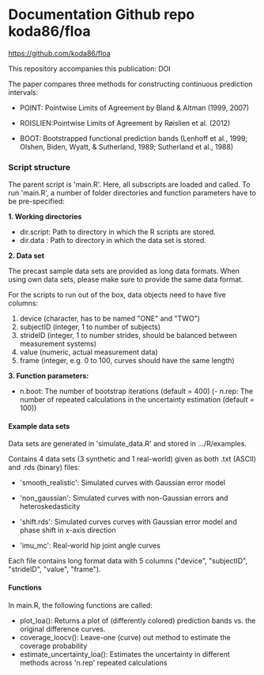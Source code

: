 # Documentation Github repo koda86/floa

https://github.com/koda86/floa

This repository accompanies this publication: DOI


The paper compares three methods for constructing continuous prediction intervals:

- POINT: Pointwise Limits of Agreement by Bland & Altman (1999, 2007)

- ROISLIEN:Pointwise Limits of Agreement by Røislien et al. (2012)

- BOOT: Bootstrapped functional prediction bands (Lenhoff et al., 1999; Olshen, Biden, Wyatt, & Sutherland, 1989; Sutherland et al., 1988)



### Script structure
The parent script is 'main.R'. Here, all subscripts are loaded and called. To run 'main.R', a number of folder directories and function parameters have to be pre-specified:

**1. Working directories**

- dir.script: Path to directory in which the R scripts are stored.
- dir.data  : Path to directory in which the data set is stored.

**2. Data set**

The precast sample data sets are provided as long data formats. When using own data sets, please make sure to provide the same data format.

For the scripts to run out of the box, data objects need to have five columns:

1. device (character, has to be named "ONE" and "TWO")
2. subjectID (integer, 1 to number of subjects)
3. strideID (integer, 1 to number strides, should be balanced between measurement systems)
4. value (numeric, actual measurement data)
5. frame (integer, e.g. 0 to 100, curves should have the same length)

**3. Function parameters:**

- n.boot: The number of bootstrap iterations (default = 400)
(- n.rep: The number of repeated calculations in the uncertainty estimation (default = 100))


#### Example data sets

Data sets are generated in 'simulate_data.R' and stored in .../R/examples.

Contains 4 data sets (3 synthetic and 1 real-world) given as both .txt (ASCII) and .rds (binary) files:

- 'smooth_realistic': Simulated curves with Gaussian error model

- 'non_gaussian': Simulated curves with non-Gaussian errors and heteroskedasticity

- 'shift.rds': Simulated curves curves with Gaussian error model and phase shift in x-axis direction

- 'imu_mc': Real-world hip joint angle curves

Each file contains long format data with 5 columns ("device", "subjectID", "strideID", "value", "frame").



#### Functions

In main.R, the following functions are called:

- plot_loa(): Returns a plot of (differently colored) prediction bands vs. the original difference curves.
- coverage_loocv(): Leave-one (curve) out method to estimate the coverage probability
- estimate_uncertainty_loa(): Estimates the uncertainty in different methods across 'n.rep' repeated calculations

<!---
### Flowchart

```{=html}
<div id="htmlwidget-f84af788624b61ab0729" style="width:672px;height:480px;" class="grViz html-widget"></div>
<script type="application/json" data-for="htmlwidget-f84af788624b61ab0729">{"x":{"diagram":"digraph flowchart {\n\n      # node definitions with substituted label text\n      node [fontname = Helvetica, shape = rectangle]\n      \n      tab1 [label = \"Time normalize curves of IMU - MC\"]\n      tab2 [label = \"Create difference curves IMU - MC\"]\n      tab3 [label = \"Convert difference curves to function data objects using Fourier series\"]\n      tab4 [label = \"floa_rcb \"]\n      tab5 [label = \"FLOAboot_2SD \"]\n      tab6 [label = \"floa_point\"]\n      tab7 [label = \"First stage:\n draw_clusters\n All strides from 11 subjects (randomly permuted)\n are drawn with replacement\"]\n      tab8 [label = \"Functional mean for each cluster\"]\n      tab9 [label = \"Second stage:\n Repeat the first stage 1000 times\"]\n      tab10 [label = \"Quantile\"]\n\n      # edge definitions with the node IDs\n      tab1 -> tab2\n      tab2 -> tab3\n      tab3 -> tab4\n      tab3 -> tab5\n      tab3 -> tab6\n      tab4 -> tab7\n      tab7 -> tab8\n      tab8 -> tab9\n      tab9 -> tab10\n      }","config":{"engine":"dot","options":null}},"evals":[],"jsHooks":[]}</script>
```
--->
